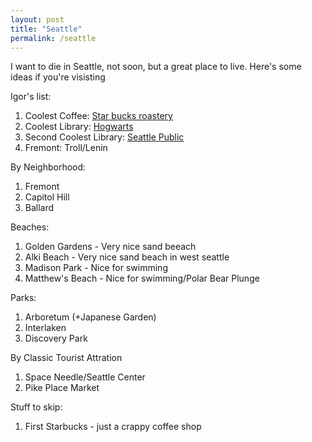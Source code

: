 ```yaml
---
layout: post
title: "Seattle"
permalink: /seattle
---
```


I want to die in Seattle, not soon, but a great place to live. Here's some ideas if you're visisting

Igor's list:

1. Coolest Coffee: [Star bucks roastery](https://www.starbucksreserve.com/en-us/locations/seattle)
2. Coolest Library: [Hogwarts](https://www.lib.washington.edu/suzzallo)
3. Second Coolest Library: [Seattle Public](https://www.spl.org/hours-and-locations/central-library)
4. Fremont: Troll/Lenin

By Neighborhood:

1. Fremont
1. Capitol Hill
1. Ballard

Beaches:

1. Golden Gardens - Very nice sand beeach
1. Alki Beach - Very nice sand beach in west seattle
1. Madison Park - Nice for swimming
1. Matthew's Beach - Nice for swimming/Polar Bear Plunge

Parks:

1. Arboretum (+Japanese Garden)
2. Interlaken
3. Discovery Park

By Classic Tourist Attration

1. Space Needle/Seattle Center
1. Pike Place Market

Stuff to skip:

1. First Starbucks - just a crappy coffee shop
